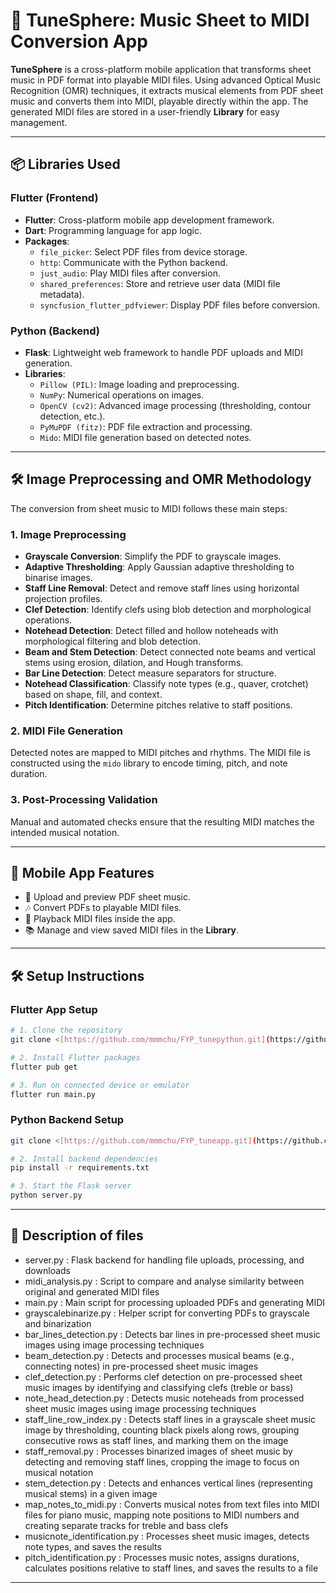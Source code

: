 # 🎵 TuneSphere: Music Sheet to MIDI Conversion App

**TuneSphere** is a cross-platform mobile application that transforms sheet music in PDF format into playable MIDI files. Using advanced Optical Music Recognition (OMR) techniques, it extracts musical elements from PDF sheet music and converts them into MIDI, playable directly within the app. The generated MIDI files are stored in a user-friendly **Library** for easy management.

---

## 📦  Libraries Used

### Flutter (Frontend)
- **Flutter**: Cross-platform mobile app development framework.
- **Dart**: Programming language for app logic.
- **Packages**:
    - `file_picker`: Select PDF files from device storage.
    - `http`: Communicate with the Python backend.
    - `just_audio`: Play MIDI files after conversion.
    - `shared_preferences`: Store and retrieve user data (MIDI file metadata).
    - `syncfusion_flutter_pdfviewer`: Display PDF files before conversion.

### Python (Backend)
- **Flask**: Lightweight web framework to handle PDF uploads and MIDI generation.
- **Libraries**:
    - `Pillow (PIL)`: Image loading and preprocessing.
    - `NumPy`: Numerical operations on images.
    - `OpenCV (cv2)`: Advanced image processing (thresholding, contour detection, etc.).
    - `PyMuPDF (fitz)`: PDF file extraction and processing.
    - `Mido`: MIDI file generation based on detected notes.

---

## 🛠️ Image Preprocessing and OMR Methodology

The conversion from sheet music to MIDI follows these main steps:

### 1. Image Preprocessing
- **Grayscale Conversion**: Simplify the PDF to grayscale images.
- **Adaptive Thresholding**: Apply Gaussian adaptive thresholding to binarise images.
- **Staff Line Removal**: Detect and remove staff lines using horizontal projection profiles.
- **Clef Detection**: Identify clefs using blob detection and morphological operations.
- **Notehead Detection**: Detect filled and hollow noteheads with morphological filtering and blob detection.
- **Beam and Stem Detection**: Detect connected note beams and vertical stems using erosion, dilation, and Hough transforms.
- **Bar Line Detection**: Detect measure separators for structure.
- **Notehead Classification**: Classify note types (e.g., quaver, crotchet) based on shape, fill, and context.
- **Pitch Identification**: Determine pitches relative to staff positions.

### 2. MIDI File Generation
Detected notes are mapped to MIDI pitches and rhythms. The MIDI file is constructed using the `mido` library to encode timing, pitch, and note duration.

### 3. Post-Processing Validation
Manual and automated checks ensure that the resulting MIDI matches the intended musical notation.

---

## 📱 Mobile App Features

- 📄 Upload and preview PDF sheet music.
- 🎶 Convert PDFs to playable MIDI files.
- 🎵 Playback MIDI files inside the app.
- 📚 Manage and view saved MIDI files in the **Library**.

---

## 🛠️ Setup Instructions

### Flutter App Setup

```bash
# 1. Clone the repository
git clone <[https://github.com/mmmchu/FYP_tunepython.git](https://github.com/mmmchu/COMP3025_20512066_TunespherePython.git)>

# 2. Install Flutter packages
flutter pub get

# 3. Run on connected device or emulator
flutter run main.py
```

### Python Backend Setup

```bash
git clone <[https://github.com/mmmchu/FYP_tuneapp.git](https://github.com/mmmchu/COMP3025_20512066_TunesphereApplication.git)>

# 2. Install backend dependencies
pip install -r requirements.txt

# 3. Start the Flask server
python server.py
```
---
## 📄 Description of files

- server.py          : Flask backend for handling file uploads, processing, and downloads
- midi_analysis.py   : Script to compare and analyse similarity between original and generated MIDI files
- main.py            : Main script for processing uploaded PDFs and generating MIDI
- grayscalebinarize.py : Helper script for converting PDFs to grayscale and binarization
- bar_lines_detection.py : Detects bar lines in pre-processed sheet music images using image processing techniques
- beam_detection.py  : Detects and processes musical beams (e.g., connecting notes) in pre-processed sheet music images
- clef_detection.py  : Performs clef detection on pre-processed sheet music images by identifying and classifying clefs (treble or bass)
- note_head_detection.py : Detects music noteheads from processed sheet music images using image processing techniques
- staff_line_row_index.py : Detects staff lines in a grayscale sheet music image by thresholding, counting black pixels along rows, 
                            grouping consecutive rows as staff lines, and marking them on the image
- staff_removal.py   : Processes binarized images of sheet music by detecting and removing staff lines, cropping the image to focus on musical notation
- stem_detection.py  : Detects and enhances vertical lines (representing musical stems) in a given image
- map_notes_to_midi.py : Converts musical notes from text files into MIDI files for piano music, mapping note positions to MIDI numbers
                         and creating separate tracks for treble and bass clefs
- musicnote_identification.py : Processes sheet music images, detects note types, and saves the results
- pitch_identification.py : Processes music notes, assigns durations, calculates positions relative to staff lines, and saves the results to a file

---
